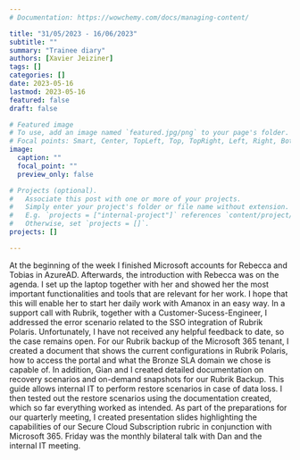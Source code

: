 ```yaml
---
# Documentation: https://wowchemy.com/docs/managing-content/

title: "31/05/2023 - 16/06/2023"
subtitle: ""
summary: "Trainee diary"
authors: [Xavier Jeiziner]
tags: []
categories: []
date: 2023-05-16
lastmod: 2023-05-16
featured: false
draft: false

# Featured image
# To use, add an image named `featured.jpg/png` to your page's folder.
# Focal points: Smart, Center, TopLeft, Top, TopRight, Left, Right, BottomLeft, Bottom, BottomRight.
image:
  caption: ""
  focal_point: ""
  preview_only: false

# Projects (optional).
#   Associate this post with one or more of your projects.
#   Simply enter your project's folder or file name without extension.
#   E.g. `projects = ["internal-project"]` references `content/project/deep-learning/index.md`.
#   Otherwise, set `projects = []`.
projects: []

---
```

At the beginning of the week I finished Microsoft accounts for Rebecca and Tobias in AzureAD.
Afterwards, the introduction with Rebecca was on the agenda. I set up the laptop together with her and showed her the most important functionalities and tools that are relevant for her work. I hope that this will enable her to start her daily work with Amanox in an easy way.
In a support call with Rubrik, together with a Customer-Sucess-Engineer, I addressed the error scenario related to the SSO integration of Rubrik Polaris. Unfortunately, I have not received any helpful feedback to date, so the case remains open.
For our Rubrik backup of the Microsoft 365 tenant, I created a document that shows the current configurations in Rubrik Polaris, how to access the portal and what the Bronze SLA domain we chose is capable of.
In addition, Gian and I created detailed documentation on recovery scenarios and on-demand snapshots for our Rubrik Backup. This guide allows internal IT to perform restore scenarios in case of data loss.
I then tested out the restore scenarios using the documentation created, which so far everything worked as intended.
As part of the preparations for our quarterly meeting, I created presentation slides highlighting the capabilities of our Secure Cloud Subscription rubric in conjunction with Microsoft 365.
Friday was the monthly bilateral talk with Dan and the internal IT meeting.

</p><br>
<p></p>
